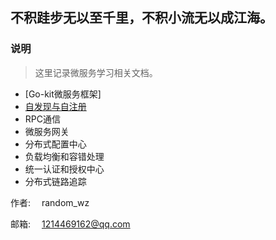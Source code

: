 ## 不积跬步无以至千里，不积小流无以成江海。

### 说明
> 这里记录微服务学习相关文档。

- [Go-kit微服务框架]
- [自发现与自注册](discover/discover.md)
- RPC通信
- 微服务网关
- 分布式配置中心
- 负载均衡和容错处理
- 统一认证和授权中心
- 分布式链路追踪


作者: &emsp;random_wz

邮箱: &emsp;1214469162@qq.com